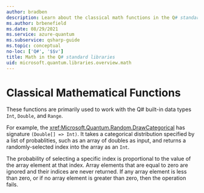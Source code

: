```yaml
---
author: bradben
description: Learn about the classical math functions in the Q# standard libraries that are used with the built-in data types.
ms.author: brbenefield
ms.date: 08/29/2021
ms.service: azure-quantum
ms.subservice: qsharp-guide
ms.topic: conceptual
no-loc: ['Q#', '$$v']
title: Math in the Q# standard libraries
uid: microsoft.quantum.libraries.overview.math
---
```


# Classical Mathematical Functions #

These functions are primarily used to work with the Q# built-in data types `Int`, `Double`, and `Range`.

For example, the <xref:Microsoft.Quantum.Random.DrawCategorical> has signature `(Double[] => Int)`. It takes a categorical distribution specified by a list of probablities, such as an array of doubles as input, and returns a randomly-selected index into the array as an `Int`.

The probability of selecting a specific index is proportional to the value of the array element at that index. Array elements that are equal to zero are ignored and their indices are never returned. If any array element is less than zero, or if no array element is greater than zero, then the operation fails.
